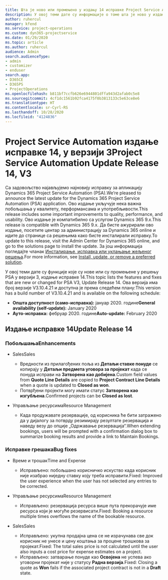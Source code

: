 ```yaml
---
title: Шта је ново или промењено у издању 14 исправке Project Service Automation верзије 3
description: У овој теми дате су информације о томе шта је ново у издању исправке 14 за Project Service Automation у верзији 3.
author: ruhercul
manager: kfend
ms.service: project-operations
ms.custom: dyn365-projectservice
ms.date: 01/29/2020
ms.topic: article
ms.author: ruhercul
audience: Admin
search.audienceType:
- admin
- customizer
- enduser
search.app:
- D365CE
- D365PS
- ProjectOperations
ms.openlocfilehash: b811bf7ccfb626e6944801dffa943d2afab0c5e8
ms.sourcegitcommit: 4cf1dc1561b92fca4175f0b3813133c5e63ce8e6
ms.translationtype: HT
ms.contentlocale: sr-Cyrl-RS
ms.lasthandoff: 10/28/2020
ms.locfileid: "4124836"
---
```

# <a name="project-service-automation-update-release-14-v3"></a><span data-ttu-id="0790b-103">Project Service Automation издање исправке 14, у верзији 3</span><span class="sxs-lookup"><span data-stu-id="0790b-103">Project Service Automation Update Release 14, V3</span></span>
<span data-ttu-id="0790b-104">Са задовољство најављујемо најновију исправку за апликацију Dynamics 365 Project Service Automation (PSA).</span><span class="sxs-lookup"><span data-stu-id="0790b-104">We’re pleased to announce the latest update for the Dynamics 365 Project Service Automation (PSA) application.</span></span> <span data-ttu-id="0790b-105">Ово издање укључује нека важна побољшања у квалитету, перформансама и употребљивости.</span><span class="sxs-lookup"><span data-stu-id="0790b-105">This release includes some important improvements to quality, performance, and usability.</span></span> <span data-ttu-id="0790b-106">Ово издање је компатибилно са услугом Dynamics 365 9.x.</span><span class="sxs-lookup"><span data-stu-id="0790b-106">This release is compatible with Dynamics 365 9.x.</span></span> <span data-ttu-id="0790b-107">Да бисте ажурирали ово издање, посетите центар за администрацију за Dynamics 365 online и идите до странице са решењима како бисте инсталирали исправку.</span><span class="sxs-lookup"><span data-stu-id="0790b-107">To update to this release, visit the Admin Center for Dynamics 365 online, and go to the solutions page to install the update.</span></span> <span data-ttu-id="0790b-108">За још информација погледајте чланак [Инсталирање, исправка или уклањање жељеног решења](https://docs.microsoft.com/power-platform/admin/install-remove-preferred-solution).</span><span class="sxs-lookup"><span data-stu-id="0790b-108">For more information, see [Install, update, or remove a preferred solution](https://docs.microsoft.com/power-platform/admin/install-remove-preferred-solution).</span></span>

<span data-ttu-id="0790b-109">У овој теми дате су функције које су нове или су промењене у решењу PSA у верзији 3, издање исправке 14.</span><span class="sxs-lookup"><span data-stu-id="0790b-109">This topic lists the features and fixes that are new or changed for PSA V3, Update Release 14.</span></span> <span data-ttu-id="0790b-110">Ова верзија има број верзије V3.10.4.21 и доступна је према следећем плану:</span><span class="sxs-lookup"><span data-stu-id="0790b-110">This version has a build number of V3.10.4.21 and is available on the following schedule:</span></span>

- <span data-ttu-id="0790b-111">**Општа доступност (само-исправка):** јануар 2020. године</span><span class="sxs-lookup"><span data-stu-id="0790b-111">**General availability (self-update):** January 2020</span></span>
- <span data-ttu-id="0790b-112">**Ауто-исправка:** фебруар 2020. године</span><span class="sxs-lookup"><span data-stu-id="0790b-112">**Auto-update:** February 2020</span></span>

## <a name="update-release-14"></a><span data-ttu-id="0790b-113">Издање исправке 14</span><span class="sxs-lookup"><span data-stu-id="0790b-113">Update Release 14</span></span>

### <a name="enhancements"></a><span data-ttu-id="0790b-114">Побољшања</span><span class="sxs-lookup"><span data-stu-id="0790b-114">Enhancements</span></span>

- <span data-ttu-id="0790b-115">Sales</span><span class="sxs-lookup"><span data-stu-id="0790b-115">Sales</span></span>

     - <span data-ttu-id="0790b-116">Вредности из прилагођених поља из **Детаљи ставке понуде** се копирају у **Детаљи предмета уговора за пројекат** када се понуда исправи на **Затворена као добијена**.</span><span class="sxs-lookup"><span data-stu-id="0790b-116">Custom field values from **Quote Line Details** are copied to **Project Contract Line Details** when a quote is updated to **Closed as won**.</span></span>
     - <span data-ttu-id="0790b-117">Потврђени пројекти могу имати статус **Затворена као изгубљена**.</span><span class="sxs-lookup"><span data-stu-id="0790b-117">Confirmed projects can be **Closed as lost**.</span></span>

- <span data-ttu-id="0790b-118">Управљање ресурсима</span><span class="sxs-lookup"><span data-stu-id="0790b-118">Resource Management</span></span>

     - <span data-ttu-id="0790b-119">Када продужавате резервације, од корисника ће бити затражено да у дијалогу за потврду резимирају резултате резервација и наведу везу до опције „Одржавање резервација“.</span><span class="sxs-lookup"><span data-stu-id="0790b-119">When extending bookings, users will be prompted with a confirmation dialog box to summarize booking results and provide a link to Maintain Bookings.</span></span>


### <a name="bug-fixes"></a><span data-ttu-id="0790b-120">Исправке грешака</span><span class="sxs-lookup"><span data-stu-id="0790b-120">Bug fixes</span></span>

- <span data-ttu-id="0790b-121">Време и трошак</span><span class="sxs-lookup"><span data-stu-id="0790b-121">Time and Expense</span></span>

     - <span data-ttu-id="0790b-122">Исправљено: побољшано корисничко искуство када корисник није изабрао ниједну ставку коју треба исправити.</span><span class="sxs-lookup"><span data-stu-id="0790b-122">Fixed: Improved the user experience when the user has not selected any entries to be corrected.</span></span>

- <span data-ttu-id="0790b-123">Управљање ресурсима</span><span class="sxs-lookup"><span data-stu-id="0790b-123">Resource Management</span></span>

     - <span data-ttu-id="0790b-124">Исправљено: резервација ресурса више пута прекорачује име ресурса који је могуће резервисати.</span><span class="sxs-lookup"><span data-stu-id="0790b-124">Fixed: Booking a resource multiple times overflows the name of the bookable resource.</span></span>

- <span data-ttu-id="0790b-125">Sales</span><span class="sxs-lookup"><span data-stu-id="0790b-125">Sales</span></span>

     - <span data-ttu-id="0790b-126">Исправљено: укупна продајна цена се не израчунава све док корисник не унесе и цену коштања за процене трошкова за пројекат.</span><span class="sxs-lookup"><span data-stu-id="0790b-126">Fixed: The total sales price is not calculated until the user also inputs a cost price for expense estimates on a project.</span></span>
     - <span data-ttu-id="0790b-127">Исправљено: затварање понуде као **Освојена** не успева ако уговорни пројекат није у статусу **Радна верзија**.</span><span class="sxs-lookup"><span data-stu-id="0790b-127">Fixed: Closing a quote as **Won** fails if the associated project contract is not in a **Draft** state.</span></span>

